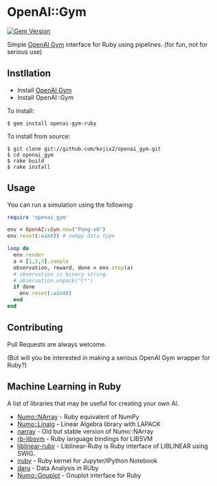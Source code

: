 # OpenAI::Gym
[![Gem Version](https://badge.fury.io/rb/openai-gym-ruby.svg)](https://badge.fury.io/rb/openai-gym-ruby)

Simple [OpenAI Gym](https://gym.openai.com/) interface for Ruby using pipelines. (for fun, not for serious use)

## Instllation

* Install [OpenAI Gym](https://github.com/openai/gym)
* Install OpenAI::Gym

To install:
```shell
$ gem install openai-gym-ruby
```
To install from source:
```shell
$ git clone git://github.com/kojix2/openai_gym.git
$ cd openai_gym
$ rake build
$ rake install
```

## Usage
You can run a simulation using the following:

```ruby
require 'openai_gym'

env = OpenAI::Gym.new("Pong-v0")
env.reset(:uint8) # numpy data type

loop do
  env.render
  a = [1,2,3].sample
  observation, reward, done = env.step(a)
  # observation is binary string.
  # observation.unpack("C*")
  if done
    env.reset(:uint8)
  end
end
```

## Contributing
Pull Requests are always welcome.

(But will you be interested in making a serious OpenAI Gym wrapper for Ruby?)

## Machine Learning in Ruby
A list of libraries that may be useful for creating your own AI.

* [Numo::NArray](https://github.com/ruby-numo/narray) - Ruby equivalent of NumPy
* [Numo::Linalg](https://github.com/ruby-numo/linalg) - Linear Algebra library with LAPACK
* [narray](https://github.com/masa16/narray) - Old but stable version of Numo::NArray
* [rb-libsvm](https://github.com/febeling/rb-libsvm) - Ruby language bindings for LIBSVM
* [liblinear-ruby](https://github.com/kei500/liblinear-ruby) - Liblinear-Ruby is Ruby interface of LIBLINEAR using SWIG.
* [iruby](https://github.com/SciRuby/iruby) - Ruby kernel for Jupyter/IPython Notebook
* [daru](https://github.com/v0dro/daru) - Data Analysis in RUby
* [Numo::Gnuplot](https://github.com/ruby-numo/gnuplot) - Gnuplot interface for Ruby
